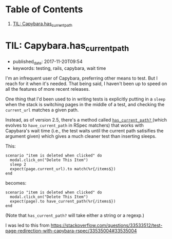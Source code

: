 
# Table of Contents

1.  [TIL: Capybara.has<sub>current</sub><sub>path</sub>](#til-capybara.has_current_path)


<a id="til-capybara.has_current_path"></a>

# TIL: Capybara.has<sub>current</sub><sub>path</sub>

-   published<sub>date</sub>: 2017-11-20T09:54
-   keywords: testing, rails, capybara, wait time

I'm an infrequent user of Capybara, preferring other means to test. But I reach for it when it's needed. That being said, I haven't been up to speed on all the features of more recent releases.

One thing that I'd been used to in writing tests is explicitly putting in a `sleep` when the stack is switching pages in the middle of a test, and checking the `current_url` matches a given path.

Instead, as of version 2.5, there's a method called [ `has_current_path?` ](http://www.rubydoc.info/github/jnicklas/capybara/Capybara/SessionMatchers#has_current_path%253F-instance_method) (which evolves to `have_current_path` in RSpec matchers) that works with Capybara's wait time (i.e., the test waits until the current path satisifies the argument given) which gives a much cleaner test than inserting sleeps.

This:

    scenario "item is deleted when clicked" do
      modal.click_on("Delete This Item")
      sleep 2
      expect(page.current_url).to match(%r{/items$})
    end

becomes:

    scenario "item is deleted when clicked" do
      modal.click_on("Delete This Item")
      expect(page).to have_current_path(%r{/items$})
    end

(Note that `has_current_path?` will take either a string or a regexp.)

I was led to this from <https://stackoverflow.com/questions/33533512/test-page-redirection-with-capybara-rspec/33535004#33535004>

